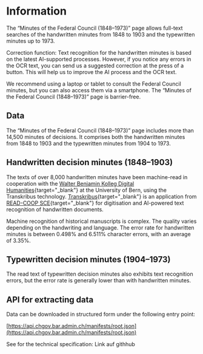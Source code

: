 # Information

The “Minutes of the Federal Council (1848–1973)” page allows full-text searches of the handwritten minutes from 1848 to 1903 and the typewritten minutes up to 1973. 

Correction function:
Text recognition for the handwritten minutes is based on the latest AI-supported processes. However, if you notice any errors in the OCR text, you can send us a suggested correction at the press of a button. This will help us to improve the AI process and the OCR text.

We recommend using a laptop or tablet to consult the Federal Council minutes, but you can also access them via a smartphone. The “Minutes of the Federal Council (1848–1973)” page is barrier-free.

## Data

The “Minutes of the Federal Council (1848–1973)” page includes more than 14,500 minutes of decisions. It comprises both the handwritten minutes from 1848 to 1903 and the typewritten minutes from 1904 to 1973.

## Handwritten decision minutes (1848–1903)

The texts of over 8,000 handwritten minutes have been machine-read in cooperation with the [Walter Benjamin Kolleg Digital Humanities](https://www.dh.unibe.ch/index_ger.html){target="_blank"} at the University of Bern, using the Transkribus technology. [Transkribus](https://readcoop.eu/de/transkribus/){target="_blank"} is an application from [READ-COOP SCE](https://readcoop.eu/de/){target="_blank"} for digitisation and AI-powered text recognition of handwritten documents.

Machine recognition of historical manuscripts is complex. The quality varies depending on the handwriting and language. The error rate for handwritten minutes is between 0.498% and 6.511% character errors, with an average of 3.35%.

## Typewritten decision minutes (1904–1973)

The read text of typewritten decision minutes also exhibits text recognition errors, but the error rate is generally lower than with handwritten minutes.

## API for extracting data

Data can be downloaded in structured form under the following entry point:

[https://api.chgov.bar.admin.ch/manifests/root.json](https://api.chgov.bar.admin.ch/manifests/root.json)

See for the technical specification: Link auf githhub

